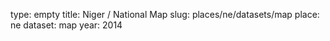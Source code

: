 type: empty
title: Niger / National Map
slug: places/ne/datasets/map
place: ne
dataset: map
year: 2014
